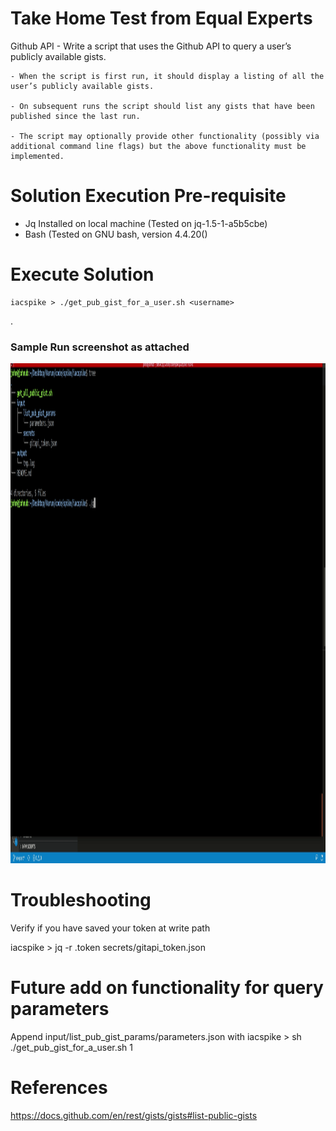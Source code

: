# Take Home Test from Equal Experts

Github API
    - Write a script that uses the Github API to query a user’s publicly available gists. 

    - When the script is first run, it should display a listing of all the user’s publicly available gists. 
    
    - On subsequent runs the script should list any gists that have been published since the last run. 
    
    - The script may optionally provide other functionality (possibly via additional command line flags) but the above functionality must be implemented.

 # Solution Execution Pre-requisite

   - Jq Installed on local machine (Tested on jq-1.5-1-a5b5cbe)
   - Bash (Tested on GNU bash, version 4.4.20()

 # Execute Solution

    iacspike > ./get_pub_gist_for_a_user.sh <username>
.


### Sample Run screenshot as attached ### 

<img src="PreviewEE.gif"  width="1000" height="800"> 

 # Troubleshooting
   
  Verify if you have saved your token at write path

  iacspike > jq -r .token secrets/gitapi_token.json

# Future add on functionality for query parameters

  Append input/list_pub_gist_params/parameters.json with 
  iacspike > sh ./get_pub_gist_for_a_user.sh 1

 # References

 https://docs.github.com/en/rest/gists/gists#list-public-gists